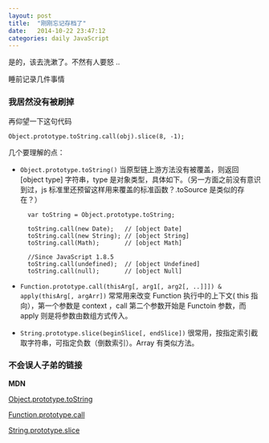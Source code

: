 ```yaml
---
layout: post
title:  "刚刚忘记存档了"
date:   2014-10-22 23:47:12
categories: daily JavaScript 
---
```

是的，该去洗漱了。不然有人要怒 ..

睡前记录几件事情

### 我居然没有被刷掉

再仰望一下这句代码

	Object.prototype.toString.call(obj).slice(8, -1);

几个要理解的点：

- `Object.prototype.toString()` 当原型链上游方法没有被覆盖，则返回 [object type] 字符串，type 是对象类型，具体如下。（另一方面之前没有意识到过，js 标准里还预留这样用来覆盖的标准函数？.toSource 是类似的存在？）

		var toString = Object.prototype.toString;

		toString.call(new Date);   // [object Date]
		toString.call(new String); // [object String]
		toString.call(Math);       // [object Math]

		//Since JavaScript 1.8.5
		toString.call(undefined);  // [object Undefined]
		toString.call(null);       // [object Null]

- `Function.prototype.call(thisArg[, arg1[, arg2[, ..]]]) & apply(thisArg[, argArr])` 常常用来改变 Function 执行中的上下文( this 指向），第一个参数是 context ，call 第二个参数开始是 Functoin 参数，而 apply 则是将参数由数组方式传入。

- `String.prototype.slice(beginSlice[, endSlice])` 很常用，按指定索引截取字符串，可指定负数（倒数索引）。Array 有类似方法。

### 不会误人子弟的链接

**MDN**

[Object.prototype.toString](https://developer.mozilla.org/en-US/docs/Web/JavaScript/Reference/Global_Objects/Object/toString)

[Function.prototype.call](https://developer.mozilla.org/en-US/docs/Web/JavaScript/Reference/Global_Objects/Function/call)

[String.prototype.slice](https://developer.mozilla.org/en-US/docs/Web/JavaScript/Reference/Global_Objects/String/slice)

